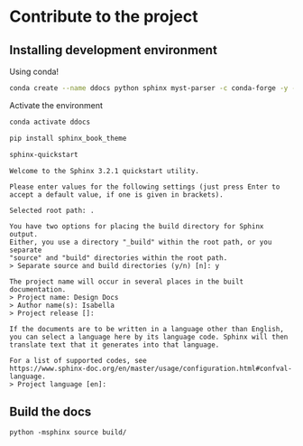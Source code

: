 # Contribute to the project

## Installing development environment

Using conda!

```bash
conda create --name ddocs python sphinx myst-parser -c conda-forge -y -q
```

Activate the environment

```bash
conda activate ddocs
```

```bash
pip install sphinx_book_theme
```

```bash
sphinx-quickstart
```

```
Welcome to the Sphinx 3.2.1 quickstart utility.

Please enter values for the following settings (just press Enter to
accept a default value, if one is given in brackets).

Selected root path: .

You have two options for placing the build directory for Sphinx output.
Either, you use a directory "_build" within the root path, or you separate
"source" and "build" directories within the root path.
> Separate source and build directories (y/n) [n]: y

The project name will occur in several places in the built documentation.
> Project name: Design Docs
> Author name(s): Isabella
> Project release []:

If the documents are to be written in a language other than English,
you can select a language here by its language code. Sphinx will then
translate text that it generates into that language.

For a list of supported codes, see
https://www.sphinx-doc.org/en/master/usage/configuration.html#confval-language.
> Project language [en]:
```

## Build the docs

```
python -msphinx source build/
```

